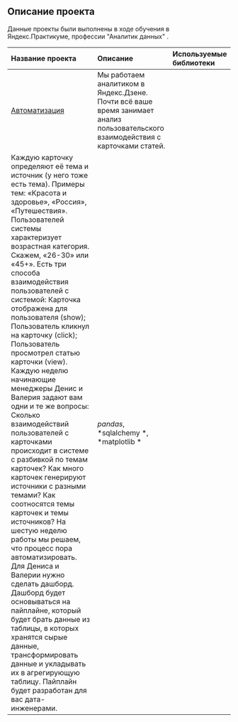 ## Описание проекта

Данные проекты были выполнены в ходе обучения в Яндекс.Практикуме, профессии "Аналитик данных" .

| Название проекта | Описание | Используемые библиотеки | 
| :---------------------- | :---------------------- | :---------------------- |
| [Автоматизация](big_cities_music) | Мы работаем аналитиком в Яндекс.Дзене. Почти всё ваше время занимает анализ пользовательского взаимодействия с карточками статей.
Каждую карточку определяют её тема и источник (у него тоже есть тема). Примеры тем: «Красота и здоровье», «Россия», «Путешествия». Пользователей системы характеризует возрастная категория. Скажем, «26-30» или «45+». Есть три способа взаимодействия пользователей с системой: Карточка отображена для пользователя (show); Пользователь кликнул на карточку (click); Пользователь просмотрел статью карточки (view). Каждую неделю начинающие менеджеры Денис и Валерия задают вам одни и те же вопросы: Сколько взаимодействий пользователей с карточками происходит в системе с разбивкой по темам карточек? Как много карточек генерируют источники с разными темами? Как соотносятся темы карточек и темы источников? На шестую неделю работы мы решаем, что процесс пора автоматизировать. Для Дениса и Валерии нужно сделать дашборд. Дашборд будет основываться на пайплайне, который будет брать данные из таблицы, в которых хранятся сырые данные, трансформировать данные и укладывать их в агрегирующую таблицу. Пайплайн будет разработан для вас дата-инженерами.| *pandas*, *sqlalchemy *, *matplotlib * |
